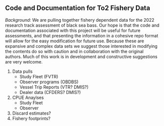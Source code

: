 ## Code and Documentation for To2 Fishery Data ##

*Background:* We are pulling together fishery dependent data for the 2022 research track assessment of black sea bass. Our hope is that the code and documentation associated with this project will be useful for future assessments, and that presenting the information in a cohesive repo format will allow for the easy modification for future use. Because these are expansive and complex data sets we suggest those interested in modifying the contents do so with caution and in collaboration with the original authors. Much of this work is in development and constructive suggestions are very welcome.

1. Data pulls
   * Study Fleet (FVTR)
   * Observer programs (OBDBS)
   * Vessel Trip Reports (VTR? DMIS?)
   * Dealer data (CFDERS? DMIS?)
2. CPUE Anaylses
   * Study Fleet
   * Observer 
4. Discard estimates?
5. Fishery footprints?
